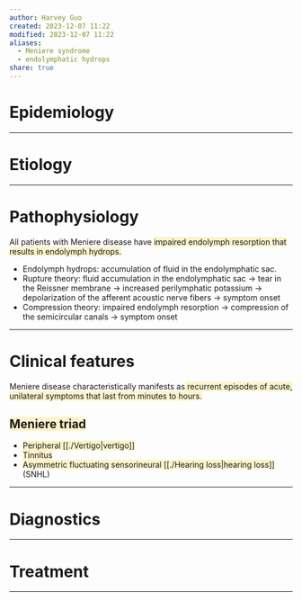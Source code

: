 ```yaml
---
author: Harvey Guo
created: 2023-12-07 11:22
modified: 2023-12-07 11:22
aliases:
  - Meniere syndrome
  - endolymphatic hydrops
share: true
---
```

# Epidemiology


---
# Etiology


---
# Pathophysiology
All patients with Meniere disease have <span style="background:rgba(240, 200, 0, 0.2)">impaired endolymph resorption that results in endolymph hydrops.</span>
- Endolymph hydrops: accumulation of fluid in the endolymphatic sac.
- Rupture theory: fluid accumulation in the endolymphatic sac → tear in the Reissner membrane  → increased perilymphatic potassium → depolarization of the afferent acoustic nerve fibers → symptom onset
- Compression theory: impaired endolymph resorption → compression of the semicircular canals  → symptom onset

---
# Clinical features
Meniere disease characteristically manifests as<span style="background:rgba(240, 200, 0, 0.2)"> recurrent episodes of acute, unilateral symptoms that last from minutes to hours.</span>
## <span style="background:rgba(240, 200, 0, 0.2)">Meniere triad</span>
- <span style="background:rgba(240, 200, 0, 0.2)">Peripheral [[./Vertigo|vertigo]]</span>
- <span style="background:rgba(240, 200, 0, 0.2)">Tinnitus</span>
- <span style="background:rgba(240, 200, 0, 0.2)">Asymmetric fluctuating sensorineural [[./Hearing loss|hearing loss]]</span> (SNHL)

---
# Diagnostics


---
# Treatment


---

